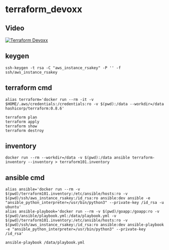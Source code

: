 # terraform_devoxx

## Video

[![Terraform Devoxx](http://img.youtube.com/vi/6tgpv2-dEMM/0.jpg)](http://www.youtube.com/watch?v=6tgpv2-dEMM "Terraform Devoxx")

## keygen

```
ssh-keygen -t rsa -C "aws_instance_rsakey" -P '' -f ssh/aws_instance_rsakey
```

## terraform cmd

```
alias terraform='docker run --rm -it -v $HOME/.aws/credentials:/credentials:ro -v $(pwd):/data --workdir=/data hashicorp/terraform:0.8.6'
```

```
terraform plan
terraform apply
terraform show
terraform destroy
```

## inventory

```
docker run --rm --workdir=/data -v $(pwd):/data ansible terraform-inventory --inventory > terraform101.inventory
```

## ansible cmd

```
alias ansible='docker run --rm -v $(pwd)/terraform101.inventory:/etc/ansible/hosts:ro -v $(pwd)/ssh/aws_instance_rsakey:/id_rsa:ro ansible:dev ansible -e "ansible_python_interpreter=/usr/bin/python3" --private-key /id_rsa -u ubuntu'
alias ansible-playbook='docker run --rm -v $(pwd)/goapp:/goapp:ro -v $(pwd)/ansible/playbook.yml:/data/playbook.yml -v $(pwd)/terraform101.inventory:/etc/ansible/hosts:ro -v $(pwd)/ssh/aws_instance_rsakey:/id_rsa:ro ansible:dev ansible-playbook -e "ansible_python_interpreter=/usr/bin/python3" --private-key /id_rsa'
```

```
ansible-playbook /data/playbook.yml
```
